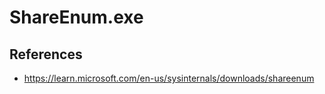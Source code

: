 # ShareEnum.exe

## References
* https://learn.microsoft.com/en-us/sysinternals/downloads/shareenum
